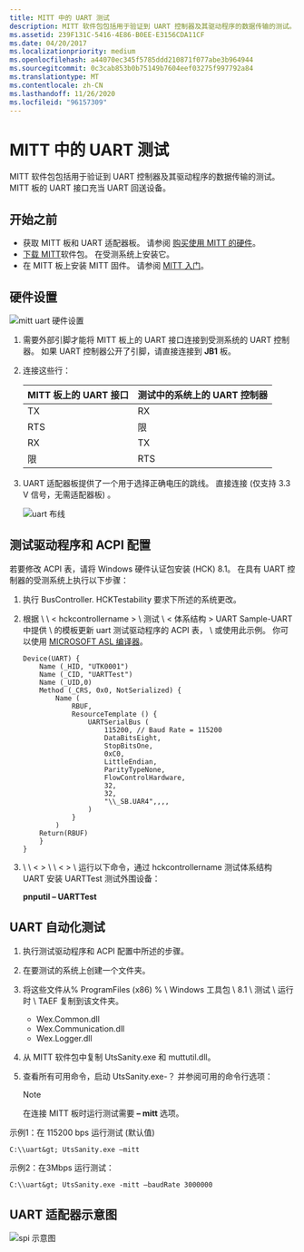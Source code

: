 ```yaml
---
title: MITT 中的 UART 测试
description: MITT 软件包包括用于验证到 UART 控制器及其驱动程序的数据传输的测试。 MITT 板的 UART 接口充当 UART 回送设备。
ms.assetid: 239F131C-5416-4E86-B0EE-E3156CDA11CF
ms.date: 04/20/2017
ms.localizationpriority: medium
ms.openlocfilehash: a44070ec345f5785ddd210871f077abe3b964944
ms.sourcegitcommit: 0c3cab853b0b75149b7604eef03275f997792a84
ms.translationtype: MT
ms.contentlocale: zh-CN
ms.lasthandoff: 11/26/2020
ms.locfileid: "96157309"
---
```

# <a name="uart-tests-in-mitt"></a>MITT 中的 UART 测试

MITT 软件包包括用于验证到 UART 控制器及其驱动程序的数据传输的测试。 MITT 板的 UART 接口充当 UART 回送设备。

## <a name="before-you-begin"></a>开始之前

- 获取 MITT 板和 UART 适配器板。 请参阅 [购买使用 MITT 的硬件](./multi-interface-test-tool--mitt--.md)。
- [下载 MITT](/previous-versions/dn919810(v=vs.85))软件包。 在受测系统上安装它。
- 在 MITT 板上安装 MITT 固件。 请参阅 [MITT 入门](./get-started-with-mitt---.md)。

## <a name="hardware-setup"></a>硬件设置

![mitt uart 硬件设置](images/mitt-uart.jpg)

1. 需要外部引脚才能将 MITT 板上的 UART 接口连接到受测系统的 UART 控制器。 如果 UART 控制器公开了引脚，请直接连接到 **JB1** 板。
2. 连接这些行：

    | MITT 板上的 UART 接口 | 测试中的系统上的 UART 控制器 |
    |----------------------------------|------------------------------------------|
    | TX                               | RX                                       |
    | RTS                              | 限                                      |
    | RX                               | TX                                       |
    | 限                              | RTS                                      |

3. UART 适配器板提供了一个用于选择正确电压的跳线。 直接连接 (仅支持 3.3 V 信号，无需适配器板) 。

    ![uart 布线](images/uart-wiring.png)

## <a name="test-driver-and-acpi-configuration"></a>测试驱动程序和 ACPI 配置

若要修改 ACPI 表，请将 Windows 硬件认证包安装 (HCK) 8.1。 在具有 UART 控制器的受测系统上执行以下步骤：

1. 执行 BusController. HCKTestability 要求下所述的系统更改。
2. 根据 \\ \\ &lt; hckcontrollername &gt; \\ 测试 \\ &lt; 体系结构 &gt; UART Sample-UART 中提供 \\ 的模板更新 uart 测试驱动程序的 ACPI 表， \\ 或使用此示例。 你可以使用 [MICROSOFT ASL 编译器](../bringup/microsoft-asl-compiler.md)。

    ``` syntax
    Device(UART) {
        Name (_HID, "UTK0001")
        Name (_CID, "UARTTest")
        Name (_UID,0)
        Method (_CRS, 0x0, NotSerialized) {
            Name (
                RBUF,
                ResourceTemplate () {
                    UARTSerialBus (
                        115200, // Baud Rate = 115200
                        DataBitsEight,
                        StopBitsOne,
                        0xC0,
                        LittleEndian,
                        ParityTypeNone,
                        FlowControlHardware,
                        32,
                        32,
                        "\\_SB.UAR4",,,,
                    )
                }
            )
        Return(RBUF)
        }
    }
    ```

3. \\ \\ &lt; &gt; \\ \\ &lt; &gt; \\ 运行以下命令，通过 hckcontrollername 测试体系结构 UART 安装 UARTTest 测试外围设备：

    **pnputil – UARTTest**

## <a name="uart-automation-tests"></a>UART 自动化测试

1. 执行测试驱动程序和 ACPI 配置中所述的步骤。
2. 在要测试的系统上创建一个文件夹。
3. 将这些文件从% ProgramFiles (x86) % \\ Windows 工具包 \\ 8.1 \\ 测试 \\ 运行时 \\ TAEF 复制到该文件夹。
    - Wex.Common.dll
    - Wex.Communication.dll
    - Wex.Logger.dll

4. 从 MITT 软件包中复制 UtsSanity.exe 和 muttutil.dll。
5. 查看所有可用命令，启动 UtsSanity.exe-？ 并参阅可用的命令行选项：
    >[!NOTE]
    >在连接 MITT 板时运行测试需要 **– mitt** 选项。

示例1：在 115200 bps 运行测试 (默认值) 

`C:\\uart&gt; UtsSanity.exe –mitt`

示例2：在3Mbps 运行测试：

`C:\\uart&gt; UtsSanity.exe -mitt –baudRate 3000000`

## <a name="uart-adapter-schematic"></a>UART 适配器示意图

![spi 示意图](images/spi-schematic.png)

